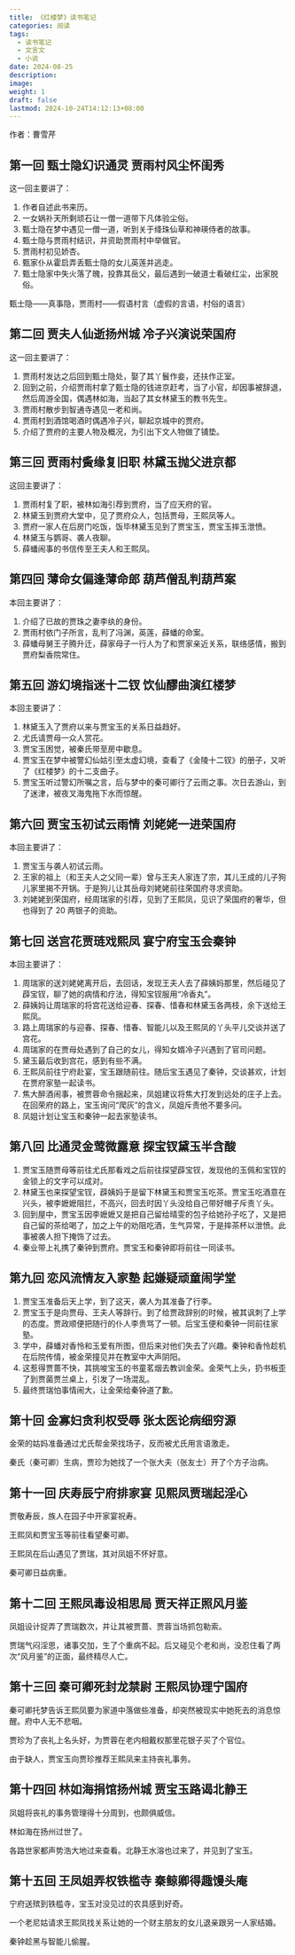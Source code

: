 ```yaml
---
title: 《红楼梦》读书笔记
categories: 阅读
tags:
  - 读书笔记
  - 文言文
  - 小说
date: 2024-08-25
description: 
image: 
weight: 1
draft: false
lastmod: 2024-10-24T14:12:13+08:00
---
```

作者：曹雪芹

## 第一回 甄士隐幻识通灵 贾雨村风尘怀闺秀

这一回主要讲了：
1. 作者自述此书来历。
2. 一女娲䃼天所剩顽石让一僧一道带下凡体验尘俗。
3. 甄士隐在梦中遇见一僧一道，听到关于绛珠仙草和神瑛侍者的故事。
4. 甄士隐与贾雨村结识，并资助贾雨村中举做官。
5. 贾雨村初见娇杏。
6. 甄家仆从霍启弄丢甄士隐的女儿英莲并逃走。
7. 甄士隐家中失火落了魄，投靠其岳父，最后遇到一破道士看破红尘，出家脱俗。

甄士隐——真事隐，贾雨村——假语村言（虚假的言语，村俗的语言）

## 第二回 贾夫人仙逝扬州城 冷子兴演说荣国府

这一回主要讲了：
1. 贾雨村发达之后回到甄士隐处，娶了其丫鬟作妾，还扶作正室。
2. 回到之前，介绍贾雨村拿了甄士隐的钱进京赶考，当了小官，却因事被辞退，然后周游全国，偶遇林如海，当起了其女林黛玉的教书先生。
3. 贾雨村散步到智通寺遇见一老和尚。
4. 贾雨村到酒馆喝酒时偶遇冷子兴，聊起京城中的贾府。
5. 介绍了贾府的主要人物及概况，为引出下文人物做了铺垫。

## 第三回 贾雨村夤缘复旧职 林黛玉抛父进京都  
  
这回主要讲了：  
1. 贾雨村复了职，被林如海引荐到贾府，当了应天府的官。  
2. 林黛玉到贾府大堂中，见了贾府众人，包括贾母，王熙凤等人。  
3. 贾府一家人在后房门吃饭，饭毕林黛玉见到了贾宝玉，贾宝玉摔玉泄愤。  
4. 林黛玉与鹦哥、袭人夜聊。  
5. 薛蟠闹事的书信传至王夫人和王熙凤。

## 第四回 薄命女偏逢薄命郎 葫芦僧乱判葫芦案  
  
本回主要讲了：  
1. 介绍了已故的贾珠之妻李纨的身份。  
2. 贾雨村依门子所言，乱判了冯渊，英莲，薛蟠的命案。  
3. 薛蟠母舅王子腾升迁，薛家母子一行人为了和贾家亲近关系，联络感情，搬到贾府梨香院常住。

## 第五回 游幻境指迷十二钗 饮仙醪曲演红楼梦

本回主要讲了：
1. 林黛玉入了贾府以来与贾宝玉的关系日益趋好。
2. 尤氏请贾母一众人赏花。
3. 贾宝玉困觉，被秦氏带至房中歇息。
4. 贾宝玉在梦中被警幻仙姑引至太虚幻境，查看了《金陵十二钗》的册子，又听了《红楼梦》的十二支曲子。
5. 贾宝玉听过警幻所嘱之言，后与梦中的秦可卿行了云雨之事。次日去游山，到了迷津，被夜叉海鬼拖下水而惊醒。

## 第六回 贾宝玉初试云雨情 刘姥姥一进荣国府

本回主要讲了：
1. 贾宝玉与袭人初试云雨。
2. 王家的祖上（和王夫人之父同一辈）曾与王夫人家连了宗，其儿王成的儿子狗儿家里揭不开锅。于是狗儿让其岳母刘姥姥前往荣国府寻求资助。
3. 刘姥姥到荣国府，经周瑞家的引荐，见到了王熙凤，见识了荣国府的奢华，但也得到了 20 两银子的资助。

## 第七回 送宫花贾琏戏熙凤 宴宁府宝玉会秦钟

本回主要讲了：
1. 周瑞家的送刘姥姥离开后，去回话，发现王夫人去了薛姨妈那里，然后碰见了薜宝钗，聊了她的病情和疗法，得知宝钗服用“冷香丸”。
2. 薛姨妈让周瑞家的将宫花送给迎春、探春、惜春和林黛玉各两枝，余下送给王熙凤。
3. 路上周瑞家的与迎春、探春、惜春、智能儿以及王熙凤的丫头平儿交谈并送了宫花。
4. 周瑞家的在贾母处遇到了自己的女儿，得知女婿冷子兴遇到了官司问题。
5. 黛玉最后收到宫花，感到有些不满。
6. 王熙凤前往宁府赴宴，宝玉跟随前往。随后宝玉遇见了秦钟，交谈甚欢，计划在贾府家塾一起读书。
7. 焦大醉酒闹事，被贾蓉命令捆起来，凤姐建议将焦大打发到远处的庄子上去。在回荣府的路上，宝玉询问“爬灰”的含义，凤姐斥责他不要多问。
8. 凤姐计划让宝玉和秦钟一起去家塾读书。

## 第八回 比通灵金莺微露意 探宝钗黛玉半含酸

1. 贾宝玉随贾母等前往尤氏那看戏之后前往探望薜宝钗，发现他的玉佩和宝钗的金锁上的文字可以成对。
2. 林黛玉也来探望宝钗，薜姨妈于是留下林黛玉和贾宝玉吃茶。贾宝玉吃酒意在兴头，被李嬷嬷阻拦，不高兴，回去时因丫头没给自己带好帽子斥责丫头。
3. 回到屋中，贾宝玉因李嬷嬷又是把自己留给晴雯的包子给她孙子吃了，又是把自己留的茶给喝了，加之上午的劝阻吃酒，生气异常，于是摔茶杯以泄愤。此事被袭人担下掩饰了过去。
4. 秦业带上礼携了秦钟到贾府。贾宝玉和秦钟即将前往一同读书。

## 第九回 恋风流情友入家塾 起嫌疑顽童闹学堂

1. 贾宝玉准备后天上学，到了这天，袭人为其准备了行李。
2. 贾宝玉于是向贾母、王夫人等辞行。到了给贾政辞别的时候，被其讽刺了上学的态度。贾政顺便把随行的仆人李贵骂了一顿。后宝玉便和秦钟一同前往家塾。
3. 学中，薛蟠对香怜和玉爱有所图，但后来对他们失去了兴趣。秦钟和香怜趁机在后院传情，被金荣撞见并在教室中大声阴阳。
4. 这惹得贾蔷不快，其挑唆宝玉的书童茗烟去教训金荣。金荣气上头，扔书板歪了到贾菌贾兰桌上，引发了一场混乱。
5. 最终贾瑞怕事情闹大，让金荣给秦钟道了歉。

## 第十回 金寡妇贪利权受辱 张太医论病细穷源

金荣的姑妈准备通过尤氏帮金荣找场子，反而被尤氏用言语激走。

秦氏（秦可卿）生病，贾珍为她找了一个张大夫（张友士）开了个方子治病。

## 第十一回 庆寿辰宁府排家宴 见熙凤贾瑞起淫心

贾敬寿辰，族人在园子中开家宴祝寿。

王熙凤和贾宝玉等前往看望秦可卿。

王熙凤在后山遇见了贾瑞，其对凤姐不怀好意。

秦可卿日益病重。

## 第十二回 王熙凤毒设相思局 贾天祥正照风月鉴

凤姐设计捉弄了贾瑞数次，并让其被贾蔷、贾蓉当场抓包勒索。

贾瑞气闷淫思，诸事交加，生了个重病不起。后又碰见个老和尚，没忍住看了两次“风月鉴”的正面，最终精尽人亡。

## 第十三回 秦可卿死封龙禁尉 王熙凤协理宁国府

秦可卿托梦告诉王熙凤要为家道中落做些准备，却突然被现实中她死去的消息惊醒。府中人无不悲咽。

贾珍为了丧礼上名头好，为贾蓉在老内相戴权那里花银子买了个官位。

由于缺人，贾宝玉向贾珍推荐王熙凤来主持丧礼事务。

## 第十四回 林如海捐馆扬州城 贾宝玉路谒北静王

凤姐将丧礼的事务管理得十分周到，也颇俱威信。

林如海在扬州过世了。

各路世家都声势浩大地过来查看。北静王水溶也过来了，并见到了宝玉。

## 第十五回 王凤姐弄权铁槛寺 秦鲸卿得趣馒头庵

宁府送殡到铁槛寺，宝玉对没见过的农具感到好奇。

一个老尼姑请求王熙凤找关系让她的一个财主朋友的女儿退亲跟另一人家结婚。

秦钟趁黑与智能儿偷腥。

